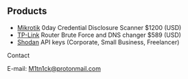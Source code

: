 ## Products

* [Mikrotik](https://github.com/M1tn1ck/mikrotik0dayScanner) 0day Credential Disclosure Scanner $1200 (USD)
* [TP-Link](http://github.com) Router Brute Force and DNS changer $589 (USD)
* [Shodan](http://github.com) API keys (Corporate, Small Business, Freelancer)

Contact

E-mail: M1tn1ck@protonmail.com
